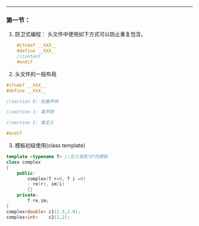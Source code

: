 ----
### 第一节：
1.  防卫式编程： 头文件中使用如下方式可以防止重复包含。
```c++
	#ifndef __XXX__
	#define __XXX__
	//content
	#endif
```
2.  头文件的一般布局
```c++
#ifndef __XXX__
#define __XXX__

//section 0: 前置声明

//section 1: 类声明

//section 2: 类定义

#endif
```
3. 模板初级使用(class template)
``` C++
template <typename T> //定义类型为T的模板
class complex
{
	public:
		complex(T r=0, T i =0)
		: re(r), im(i)
		{}
	private:
		T re,im;
}
complex<double> c1(2.5,2.0);
complex<int>    c2(1,2);
```

